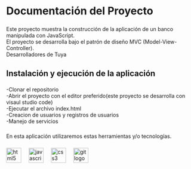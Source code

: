 <h1 align="left">Documentación del Proyecto</h1>

###

<p align="left">Este proyecto muestra la construcción de la aplicación de un banco manipulada con JavaScript.<br>El proyecto se desarrolla bajo el patrón de diseño MVC (Model-View-Controller).<br>Desarrolladores de Tuya</p>

###

<h2 align="left">Instalación y ejecución de la aplicación</h2>

###

<p align="left">-Clonar el repositorio<br>-Abrir el proyecto con el editor preferido(este proyecto se desarrolla con visaul studio code)<br>-Ejecutar el archivo index.html<br>-Creacion de usuarios y registros de usuarios<br>-Manejo de servicios</p>

###

<p align="left">En esta aplicación utilizaremos estas herramientas y/o tecnologías.</p>

###

<div align="left">
  <img src="https://cdn.jsdelivr.net/gh/devicons/devicon/icons/html5/html5-original.svg" height="40" alt="html5 logo"  />
  <img width="12" />
  <img src="https://cdn.jsdelivr.net/gh/devicons/devicon/icons/javascript/javascript-original.svg" height="40" alt="javascript logo"  />
  <img width="12" />
  <img src="https://cdn.jsdelivr.net/gh/devicons/devicon/icons/css3/css3-original.svg" height="40" alt="css3 logo"  />
  <img width="12" />
  <img src="https://cdn.jsdelivr.net/gh/devicons/devicon/icons/git/git-original.svg" height="40" alt="git logo"  />
</div>

###